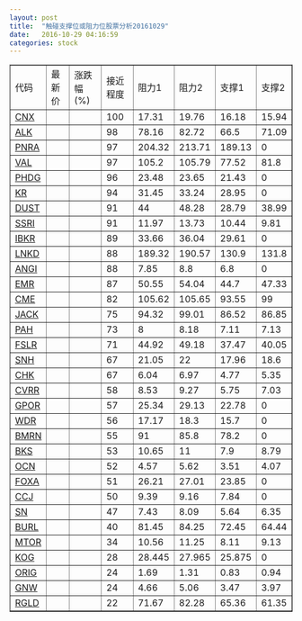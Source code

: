 ```yaml
---
layout: post
title:  "触碰支撑位或阻力位股票分析20161029"
date:   2016-10-29 04:16:59
categories: stock
---
```

<script type="text/javascript">
var stockList = []
stockList.push('gb_cnx');
stockList.push('gb_alk');
stockList.push('gb_pnra');
stockList.push('gb_val');
stockList.push('gb_phdg');
stockList.push('gb_kr');
stockList.push('gb_dust');
stockList.push('gb_ssri');
stockList.push('gb_ibkr');
stockList.push('gb_lnkd');
stockList.push('gb_angi');
stockList.push('gb_emr');
stockList.push('gb_cme');
stockList.push('gb_jack');
stockList.push('gb_pah');
stockList.push('gb_fslr');
stockList.push('gb_snh');
stockList.push('gb_chk');
stockList.push('gb_cvrr');
stockList.push('gb_gpor');
stockList.push('gb_wdr');
stockList.push('gb_bmrn');
stockList.push('gb_bks');
stockList.push('gb_ocn');
stockList.push('gb_foxa');
stockList.push('gb_ccj');
stockList.push('gb_sn');
stockList.push('gb_burl');
stockList.push('gb_mtor');
stockList.push('gb_kog');
stockList.push('gb_orig');
stockList.push('gb_gnw');
stockList.push('gb_rgld');
</script>
<table border="1">
 <tr>
 <td>代码</td>
 <td>最新价</td>
 <td>涨跌幅(%)</td>
 <td>接近程度</td>
 <td>阻力1</td>
 <td>阻力2</td>
 <td>支撑1</td>
 <td>支撑2</td>
</tr>
  <tr id="cnx" class="red">
  <td><a href="http://stock.finance.sina.com.cn/usstock/quotes/CNX.html" target="_blank">CNX</a></td><td></td><td></td><td>100</td><td>17.31</td><td>19.76</td><td>16.18</td><td>15.94</td></tr>
  <tr id="alk" class="green">
  <td><a href="http://stock.finance.sina.com.cn/usstock/quotes/ALK.html" target="_blank">ALK</a></td><td></td><td></td><td>98</td><td>78.16</td><td>82.72</td><td>66.5</td><td>71.09</td></tr>
  <tr id="pnra" class="green">
  <td><a href="http://stock.finance.sina.com.cn/usstock/quotes/PNRA.html" target="_blank">PNRA</a></td><td></td><td></td><td>97</td><td>204.32</td><td>213.71</td><td>189.13</td><td>0</td></tr>
  <tr id="val" class="red">
  <td><a href="http://stock.finance.sina.com.cn/usstock/quotes/VAL.html" target="_blank">VAL</a></td><td></td><td></td><td>97</td><td>105.2</td><td>105.79</td><td>77.52</td><td>81.8</td></tr>
  <tr id="phdg" class="red">
  <td><a href="http://stock.finance.sina.com.cn/usstock/quotes/PHDG.html" target="_blank">PHDG</a></td><td></td><td></td><td>96</td><td>23.48</td><td>23.65</td><td>21.43</td><td>0</td></tr>
  <tr id="kr" class="red">
  <td><a href="http://stock.finance.sina.com.cn/usstock/quotes/KR.html" target="_blank">KR</a></td><td></td><td></td><td>94</td><td>31.45</td><td>33.24</td><td>28.95</td><td>0</td></tr>
  <tr id="dust" class="red">
  <td><a href="http://stock.finance.sina.com.cn/usstock/quotes/DUST.html" target="_blank">DUST</a></td><td></td><td></td><td>91</td><td>44</td><td>48.28</td><td>28.79</td><td>38.99</td></tr>
  <tr id="ssri" class="green">
  <td><a href="http://stock.finance.sina.com.cn/usstock/quotes/SSRI.html" target="_blank">SSRI</a></td><td></td><td></td><td>91</td><td>11.97</td><td>13.73</td><td>10.44</td><td>9.81</td></tr>
  <tr id="ibkr" class="red">
  <td><a href="http://stock.finance.sina.com.cn/usstock/quotes/IBKR.html" target="_blank">IBKR</a></td><td></td><td></td><td>89</td><td>33.66</td><td>36.04</td><td>29.61</td><td>0</td></tr>
  <tr id="lnkd" class="green">
  <td><a href="http://stock.finance.sina.com.cn/usstock/quotes/LNKD.html" target="_blank">LNKD</a></td><td></td><td></td><td>88</td><td>189.32</td><td>190.57</td><td>130.9</td><td>131.8</td></tr>
  <tr id="angi" class="red">
  <td><a href="http://stock.finance.sina.com.cn/usstock/quotes/ANGI.html" target="_blank">ANGI</a></td><td></td><td></td><td>88</td><td>7.85</td><td>8.8</td><td>6.8</td><td>0</td></tr>
  <tr id="emr" class="red">
  <td><a href="http://stock.finance.sina.com.cn/usstock/quotes/EMR.html" target="_blank">EMR</a></td><td></td><td></td><td>87</td><td>50.55</td><td>54.04</td><td>44.7</td><td>47.33</td></tr>
  <tr id="cme" class="green">
  <td><a href="http://stock.finance.sina.com.cn/usstock/quotes/CME.html" target="_blank">CME</a></td><td></td><td></td><td>82</td><td>105.62</td><td>105.65</td><td>93.55</td><td>99</td></tr>
  <tr id="jack" class="red">
  <td><a href="http://stock.finance.sina.com.cn/usstock/quotes/JACK.html" target="_blank">JACK</a></td><td></td><td></td><td>75</td><td>94.32</td><td>99.01</td><td>86.52</td><td>86.85</td></tr>
  <tr id="pah" class="green">
  <td><a href="http://stock.finance.sina.com.cn/usstock/quotes/PAH.html" target="_blank">PAH</a></td><td></td><td></td><td>73</td><td>8</td><td>8.18</td><td>7.11</td><td>7.13</td></tr>
  <tr id="fslr" class="green">
  <td><a href="http://stock.finance.sina.com.cn/usstock/quotes/FSLR.html" target="_blank">FSLR</a></td><td></td><td></td><td>71</td><td>44.92</td><td>49.18</td><td>37.47</td><td>40.05</td></tr>
  <tr id="snh" class="red">
  <td><a href="http://stock.finance.sina.com.cn/usstock/quotes/SNH.html" target="_blank">SNH</a></td><td></td><td></td><td>67</td><td>21.05</td><td>22</td><td>17.96</td><td>18.6</td></tr>
  <tr id="chk" class="red">
  <td><a href="http://stock.finance.sina.com.cn/usstock/quotes/CHK.html" target="_blank">CHK</a></td><td></td><td></td><td>67</td><td>6.04</td><td>6.97</td><td>4.77</td><td>5.35</td></tr>
  <tr id="cvrr" class="green">
  <td><a href="http://stock.finance.sina.com.cn/usstock/quotes/CVRR.html" target="_blank">CVRR</a></td><td></td><td></td><td>58</td><td>8.53</td><td>9.27</td><td>5.75</td><td>7.03</td></tr>
  <tr id="gpor" class="red">
  <td><a href="http://stock.finance.sina.com.cn/usstock/quotes/GPOR.html" target="_blank">GPOR</a></td><td></td><td></td><td>57</td><td>25.34</td><td>29.13</td><td>22.78</td><td>0</td></tr>
  <tr id="wdr" class="green">
  <td><a href="http://stock.finance.sina.com.cn/usstock/quotes/WDR.html" target="_blank">WDR</a></td><td></td><td></td><td>56</td><td>17.17</td><td>18.3</td><td>15.7</td><td>0</td></tr>
  <tr id="bmrn" class="green">
  <td><a href="http://stock.finance.sina.com.cn/usstock/quotes/BMRN.html" target="_blank">BMRN</a></td><td></td><td></td><td>55</td><td>91</td><td>85.8</td><td>78.2</td><td>0</td></tr>
  <tr id="bks" class="red">
  <td><a href="http://stock.finance.sina.com.cn/usstock/quotes/BKS.html" target="_blank">BKS</a></td><td></td><td></td><td>53</td><td>10.65</td><td>11</td><td>7.9</td><td>8.79</td></tr>
  <tr id="ocn" class="green">
  <td><a href="http://stock.finance.sina.com.cn/usstock/quotes/OCN.html" target="_blank">OCN</a></td><td></td><td></td><td>52</td><td>4.57</td><td>5.62</td><td>3.51</td><td>4.07</td></tr>
  <tr id="foxa" class="green">
  <td><a href="http://stock.finance.sina.com.cn/usstock/quotes/FOXA.html" target="_blank">FOXA</a></td><td></td><td></td><td>51</td><td>26.21</td><td>27.01</td><td>23.85</td><td>0</td></tr>
  <tr id="ccj" class="green">
  <td><a href="http://stock.finance.sina.com.cn/usstock/quotes/CCJ.html" target="_blank">CCJ</a></td><td></td><td></td><td>50</td><td>9.39</td><td>9.16</td><td>7.84</td><td>0</td></tr>
  <tr id="sn" class="red">
  <td><a href="http://stock.finance.sina.com.cn/usstock/quotes/SN.html" target="_blank">SN</a></td><td></td><td></td><td>47</td><td>7.43</td><td>8.09</td><td>5.64</td><td>6.35</td></tr>
  <tr id="burl" class="green">
  <td><a href="http://stock.finance.sina.com.cn/usstock/quotes/BURL.html" target="_blank">BURL</a></td><td></td><td></td><td>40</td><td>81.45</td><td>84.25</td><td>72.45</td><td>64.44</td></tr>
  <tr id="mtor" class="red">
  <td><a href="http://stock.finance.sina.com.cn/usstock/quotes/MTOR.html" target="_blank">MTOR</a></td><td></td><td></td><td>34</td><td>10.56</td><td>11.25</td><td>8.11</td><td>9.13</td></tr>
  <tr id="kog" class="green">
  <td><a href="http://stock.finance.sina.com.cn/usstock/quotes/KOG.html" target="_blank">KOG</a></td><td></td><td></td><td>28</td><td>28.445</td><td>27.965</td><td>25.875</td><td>0</td></tr>
  <tr id="orig" class="red">
  <td><a href="http://stock.finance.sina.com.cn/usstock/quotes/ORIG.html" target="_blank">ORIG</a></td><td></td><td></td><td>24</td><td>1.69</td><td>1.31</td><td>0.83</td><td>0.94</td></tr>
  <tr id="gnw" class="green">
  <td><a href="http://stock.finance.sina.com.cn/usstock/quotes/GNW.html" target="_blank">GNW</a></td><td></td><td></td><td>24</td><td>4.66</td><td>5.06</td><td>3.47</td><td>3.97</td></tr>
  <tr id="rgld" class="green">
  <td><a href="http://stock.finance.sina.com.cn/usstock/quotes/RGLD.html" target="_blank">RGLD</a></td><td></td><td></td><td>22</td><td>71.67</td><td>82.28</td><td>65.36</td><td>61.35</td></tr>
</table>
